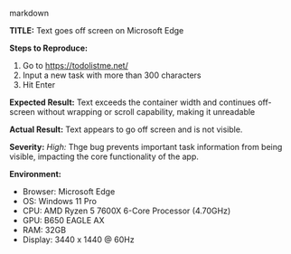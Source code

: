 markdown

**TITLE:** Text goes off screen on Microsoft Edge

**Steps to Reproduce:**
1. Go to https://todolistme.net/
2. Input a new task with more than 300 characters
3. Hit Enter

**Expected Result:**
Text exceeds the container width and continues off-screen without wrapping or scroll capability, making it unreadable

**Actual Result:**
Text appears to go off screen and is not visible.

**Severity:**
*High:*
Thge bug prevents important task information from being visible, impacting the core functionality of the app.

**Environment:**
- Browser: Microsoft Edge
- OS: Windows 11 Pro
- CPU: AMD Ryzen 5 7600X 6-Core Processor (4.70GHz)
- GPU: B650 EAGLE AX
- RAM: 32GB
- Display: 3440 x 1440 @ 60Hz
